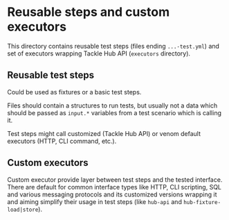# Reusable steps and custom executors

This directory contains reusable test steps (files ending ```...-test.yml```) and set of executors wrapping Tackle Hub API (```executors``` directory).

## Reusable test steps

Could be used as fixtures or a basic test steps.

Files should contain a structures to run  tests, but usually not a data which should be passed as ```input.*``` variables from a test scenario which is calling it.

Test steps might call customized (Tackle Hub API) or venom default executors (HTTP, CLI command, etc.).

## Custom executors

Custom executor provide layer between test steps and the tested interface. There are default for common interface types like HTTP, CLI scripting, SQL and various messaging protocols and its customized versions wrapping it and aiming simplify their usage in test steps (like ```hub-api``` and ```hub-fixture-load|store```).